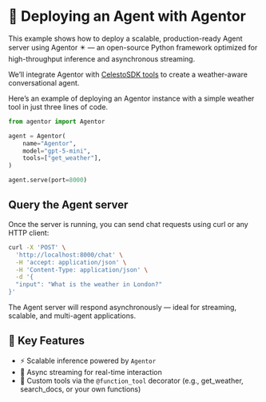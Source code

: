 # 🚀 Deploying an Agent with Agentor

This example shows how to deploy a scalable, production-ready Agent server using Agentor ✴️ — an open-source Python framework optimized for high-throughput inference and asynchronous streaming.

We’ll integrate Agentor with [CelestoSDK tools](https://celesto.ai/toolhub) to create a weather-aware conversational agent.

Here’s an example of deploying an Agentor instance with a simple weather tool in just three lines of code.

```python
from agentor import Agentor

agent = Agentor(
    name="Agentor",
    model="gpt-5-mini",
    tools=["get_weather"],
)

agent.serve(port=8000)
```

## Query the Agent server

Once the server is running, you can send chat requests using curl or any HTTP client:

```bash
curl -X 'POST' \
  'http://localhost:8000/chat' \
  -H 'accept: application/json' \
  -H 'Content-Type: application/json' \
  -d '{
  "input": "What is the weather in London?"
}'
```

The Agent server will respond asynchronously — ideal for streaming, scalable, and multi-agent applications.

## 🔧 Key Features

- ⚡️ Scalable inference powered by `Agentor`
- 🔄 Async streaming for real-time interaction
- 🧩 Custom tools via the `@function_tool` decorator (e.g., get_weather, search_docs, or your own functions)
